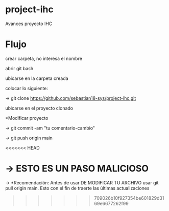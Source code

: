 # project-ihc
Avances proyecto IHC

# Flujo

crear carpeta, no interesa el nombre

abrir git bash

ubicarse en la carpeta creada

colocar lo siguiente:


-> git clone https://github.com/sebastian18-sys/project-ihc.git

ubicarse en el proyecto clonado

*Modificar proyecto

-> git commit -am "tu comentario-cambio"

-> git push origin main

<<<<<<< HEAD


-> ESTO ES UN PASO MALICIOSO
=======
-> *Recomendación: Antes de usar DE MODIFICAR TU ARCHIVO usar git pull origin main. Esto con el fin de traerte las últimas actualizaciones

>>>>>>> 709026b10f927354be601829d3169e6677262f99
